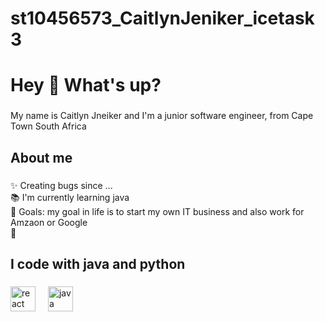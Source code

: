 # st10456573_CaitlynJeniker_icetask3
<h1 align="left">Hey 👋 What's up?</h1>

###

<p align="left">My name is Caitlyn Jneiker and I'm a junior software engineer, from Cape Town South Africa</p>

###

<h2 align="left">About me</h2>

###

<p align="left">✨ Creating bugs since ...<br>📚 I'm currently learning java <br>🎯 Goals: my goal in life is to start my own IT business and also work for Amzaon or Google<br>🎲</p>

###

<h2 align="left">I code with java and python</h2>

###

<div align="left">
 
  <img src="https://cdn.jsdelivr.net/gh/devicons/devicon/icons/react/react-original.svg" height="40" alt="react logo"  />
  <img width="12" />
  <img src="https://cdn.jsdelivr.net/gh/devicons/devicon/icons/java/java-original.svg" height="40" alt="java logo"  />



</div>

###
